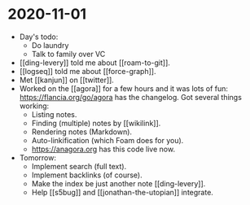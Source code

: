 # 2020-11-01

- Day's todo:
  - Do laundry
  - Talk to family over VC
- [[ding-levery]] told me about [[roam-to-git]].
- [[logseq]] told me about [[force-graph]].
- Met [[kanjun]] on [[twitter]].
- Worked on the [[agora]] for a few hours and it was lots of fun: https://flancia.org/go/agora has the changelog. Got several things working:
  - Listing notes.
  - Finding (multiple) notes by [[wikilink]].
  - Rendering notes (Markdown).
  - Auto-linkification (which Foam does for you).
  - https://anagora.org has this code live now.
- Tomorrow:
  - Implement search (full text).
  - Implement backlinks (of course).
  - Make the index be just another note [[ding-levery]].
  - Help [[s5bug]] and [[jonathan-the-utopian]] integrate.

